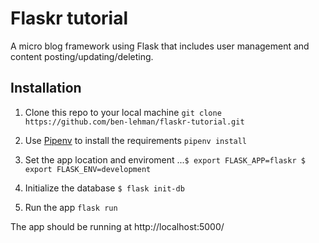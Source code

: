 # Flaskr tutorial
A micro blog framework using Flask that includes user management and content posting/updating/deleting.

## Installation

1. Clone this repo to your local machine `git clone https://github.com/ben-lehman/flaskr-tutorial.git`
2. Use [Pipenv](https://github.com/pypa/pipenv) to install the requirements `pipenv install`
3. Set the app location and enviroment
...```$ export FLASK_APP=flaskr
      $ export FLASK_ENV=development```
      
4. Initialize the database `$ flask init-db`
5. Run the app `flask run`

The app should be running at http://localhost:5000/
